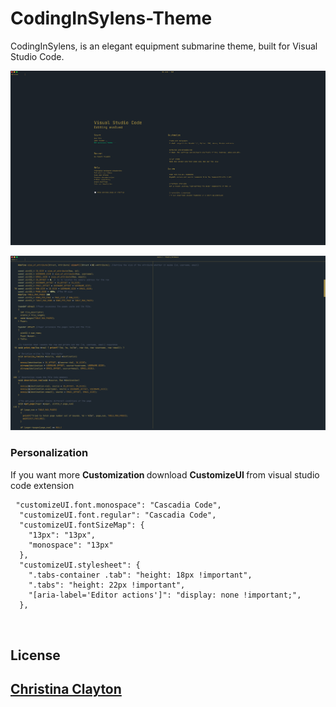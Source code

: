 # CodingInSylens-Theme

CodingInSylens, is an elegant equipment submarine theme, built for Visual Studio Code.


![WelcomePage](images/WelcomePage.png)

![CodingInSylens](images/Code.png)

<h3>Personalization</h3>
<p> If you want more 
  <strong> Customization </strong>
  download  
  <strong> CustomizeUI </strong>
  from visual studio code extension 
  </p>

<pre> <code>"customizeUI.font.monospace": "Cascadia Code",
  "customizeUI.font.regular": "Cascadia Code",
  "customizeUI.fontSizeMap": {
    "13px": "13px",
    "monospace": "13px"
  },
  "customizeUI.stylesheet": {
    ".tabs-container .tab": "height: 18px !important",
    ".tabs": "height: 22px !important",
    "[aria-label='Editor actions']": "display: none !important;",
  }, 
  </code> 
  </pre>
  
 <h2> License <h2>
<a href="https://github.com/Sylenss/CodingInSylens-Theme"> Christina Clayton </a>
